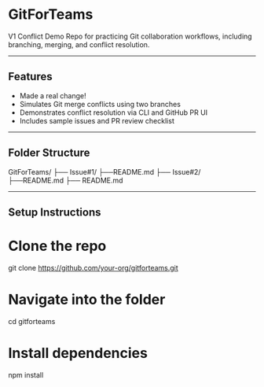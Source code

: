 # GitForTeams 

V1 Conflict Demo Repo for practicing Git collaboration workflows, including branching, merging, and conflict resolution.

---

## Features

- Made a real change!
- Simulates Git merge conflicts using two branches
- Demonstrates conflict resolution via CLI and GitHub PR UI
- Includes sample issues and PR review checklist

---

## Folder Structure
GitForTeams/ 
├── Issue#1/
    ├──README.md
├── Issue#2/
    ├──README.md
├── README.md

---

## Setup Instructions

# Clone the repo
git clone https://github.com/your-org/gitforteams.git

# Navigate into the folder
cd gitforteams

# Install dependencies
npm install
